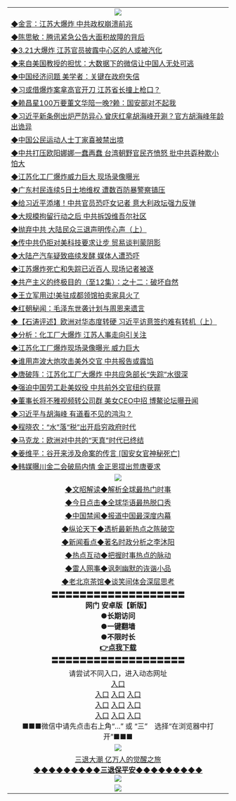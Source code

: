 <table>
  <tr>
    <td align=center><img src="https://github.com/gyhhx/image-upload/blob/master/yaowen.jpg" /></td>
  </tr>
  <tr>
<td align=left>
<a href="https://ctbtfdoocixoa.global.ssl.fastly.net/oo.aspx?name=c1022870&key=ofejcfaxcltk&from=gy">◆金言：江苏大爆炸 中共政权崩溃前兆</a><br/></td>
  </tr>
  <tr>
<td align=left>
<a href="https://ctbtfdoocixoa.global.ssl.fastly.net/oo.aspx?name=c1022883&key=ofejcfaxcltk&from=gy">◆陈思敏：腾讯紧急公告大面积故障的背后</a><br/></td>
 </tr>
  <tr>
<td align=left>
<a href="http://ctbtfdoocixoa.global.ssl.fastly.net/oo.aspx?name=c1022888&key=ofejcfaxcltk&from=gy">◆3.21大爆炸 江苏官员披露中心区的人或被汽化</a><br/></td>
 </tr>
   <tr>
<td align=left>
<a href="http://ctbtfdoocixoa.global.ssl.fastly.net/oo.aspx?name=c1022819&key=ofejcfaxcltk&from=gy">◆来自美国教授的担忧：大数据下的微信让中国人无处可逃</a><br/></td>
   </tr> 
  <tr>
<td align=left>
<a href="http://ctbtfdoocixoa.global.ssl.fastly.net/oo.aspx?name=c1022877&key=ofejcfaxcltk&from=gy">◆中国经济问题 美学者：关键在政府失信</a><br/></td>
  </tr> 
 <tr>
<td align=left>
<a href="http://ctbtfdoocixoa.global.ssl.fastly.net/oo.aspx?name=c1022820&key=ofejcfaxcltk&from=gy">◆习或借爆炸案拿高官开刀 江苏省长撞上枪口？</a><br/>
</td>
   </tr>
 <tr>
<td align=left>
<a href="http://ctbtfdoocixoa.global.ssl.fastly.net/oo.aspx?name=c1022734&key=ofejcfaxcltk&from=gy">◆赖昌星100万要董文华陪一晚?赖：国安部对不起我</a><br/>
</td>
   </tr>
 <tr>
<td align=left>
<a href="http://ctbtfdoocixoa.global.ssl.fastly.net/oo.aspx?name=c1022831&key=ofejcfaxcltk&from=gy">◆习近平新条例出炉严防异心 曾庆红拿胡海峰开涮？官方胡海峰年龄出诡异</a><br/></td>
  </tr>
  <tr>
<td align=left>
<a href="http://ctbtfdoocixoa.global.ssl.fastly.net/oo.aspx?name=c1022859&key=ofejcfaxcltk&from=gy">◆中国公民运动人士丁家喜被禁出境</a><br/></td>
 </tr>
   <tr>
<td align=left>
<a href="http://ctbtfdoocixoa.global.ssl.fastly.net/oo.aspx?name=c1022852&key=ofejcfaxcltk&from=gy">◆中共打压欧阳娜娜一蠢再蠢 台湾朝野官民齐愤怒 批中共孬种欺小怕大</a><br/>
</td>
   </tr>
 <tr>
<td align=left>
<a href="http://ctbtfdoocixoa.global.ssl.fastly.net/oo.aspx?name=c1022826&key=ofejcfaxcltk&from=gy">◆江苏化工厂爆炸威力巨大 现场录像曝光</a><br/></td>
  </tr>
  <tr>
<td align=left>
<a href="http://ctbtfdoocixoa.global.ssl.fastly.net/oo.aspx?name=c1022891&key=ofejcfaxcltk&from=gy">◆广东村民连续5日土地维权 遭数百防暴警察镇压</a><br/></td>
 </tr>
  <tr>
<td align=left>
<a href="http://ctbtfdoocixoa.global.ssl.fastly.net/oo.aspx?name=c1022910&key=ofejcfaxcltk&from=gy">◆给习近平添堵！中共官员恐吓女记者 意大利政坛强力反弹</a><br/></td>
 </tr>
   <tr>
<td align=left>
<a href="http://ctbtfdoocixoa.global.ssl.fastly.net/oo.aspx?name=c1022876&key=ofejcfaxcltk&from=gy">◆大规模拘留行动之后 中共拆毁维吾尔社区</a><br/></td>
   </tr> 
  <tr>
<td align=left>
<a href="http://ctbtfdoocixoa.global.ssl.fastly.net/oo.aspx?name=c816846_5_226&key=ofejcfaxcltk&from=gy">◆抛弃中共 大陆民众三退声明传心声（上）</a><br/></td>
  </tr> 
 <tr>
<td align=left>
<a href="http://ctbtfdoocixoa.global.ssl.fastly.net/oo.aspx?name=c1022864&key=ofejcfaxcltk&from=gy">◆传中共仍拒对美科技要求让步 贸易谈判蒙阴影</a><br/>
</td>
   </tr>
 <tr>
<td align=left>
<a href="http://ctbtfdoocixoa.global.ssl.fastly.net/oo.aspx?name=c1022895&key=ofejcfaxcltk&from=gy">◆大陆产汽车疑致癌续发酵 媒体人遭恐吓</a><br/>
</td>
   </tr>
 <tr>
<td align=left>
<a href="http://ctbtfdoocixoa.global.ssl.fastly.net/oo.aspx?name=c1022858&key=ofejcfaxcltk&from=gy">◆江苏爆炸死亡和失踪已近百人 现场记者被逐</a><br/></td>
  </tr>
  <tr>
<td align=left>
<a href="http://ctbtfdoocixoa.global.ssl.fastly.net/oo.aspx?name=c838296_16_12&key=ofejcfaxcltk&from=gy">◆共产主义的终极目的（至12集）：之十二：破坏自然 </a><br/></td>
 </tr>
   <tr>
<td align=left>
<a href="http://ctbtfdoocixoa.global.ssl.fastly.net/oo.aspx?name=c1022836&key=ofejcfaxcltk&from=gy">◆王立军用过!美驻成都领馆拍卖家具火了</a><br/>
</td>
   </tr>
 <tr>
<td align=left>
<a href="http://ctbtfdoocixoa.global.ssl.fastly.net/oo.aspx?name=c1022899&key=ofejcfaxcltk&from=gy">◆红朝秘闻：毛泽东世袭计划与周恩来遗言</a><br/>
</td>
   </tr>
<tr>
<td align=left>
<a href="https://ctbtfdoocixoa.global.ssl.fastly.net/oo.aspx?name=c816850_196_2&key=ofejcfaxcltk&from=gy">◆【石涛评述】欧洲对华态度转硬 习近平访意签约难有转机（上）</a><br/>
</td>       
  <tr>
<td align=left>
<a href="https://ctbtfdoocixoa.global.ssl.fastly.net/oo.aspx?name=c1022641&key=ofejcfaxcltk&from=gy">◆分析：化工厂大爆炸 江苏人事走向引关注</a><br/></td>
  </tr>
  <tr>
<td align=left>
<a href="https://ctbtfdoocixoa.global.ssl.fastly.net/oo.aspx?name=c1022682&key=ofejcfaxcltk&from=gy">◆江苏化工厂爆炸现场录像曝光 威力巨大</a><br/></td>
 </tr>
  <tr>
<td align=left>
<a href="http://ctbtfdoocixoa.global.ssl.fastly.net/oo.aspx?name=c1022658&key=ofejcfaxcltk&from=gy">◆谁用声波大炮攻击美外交官 中共报告或露馅</a><br/></td>
 </tr>
   <tr>
<td align=left>
<a href="http://ctbtfdoocixoa.global.ssl.fastly.net/oo.aspx?name=c1022686&key=ofejcfaxcltk&from=gy">◆唐破阵：江苏化工厂大爆炸 中共应急部长“失踪”水很深</a><br/></td>
   </tr> 
  <tr>
<td align=left>
<a href="http://ctbtfdoocixoa.global.ssl.fastly.net/oo.aspx?name=c1022620&key=ofejcfaxcltk&from=gy">◆强迫中国劳工赴美奴役 中共前外交官纽约获罪</a><br/></td>
  </tr> 
 <tr>
<td align=left>
<a href="http://ctbtfdoocixoa.global.ssl.fastly.net/oo.aspx?name=c1022579&key=ofejcfaxcltk&from=gy">◆董事长将不雅视频转公司群 美女CEO中招 博鰲论坛曝丑闻</a><br/>
</td>
   </tr>
 <tr>
<td align=left>
<a href="http://ctbtfdoocixoa.global.ssl.fastly.net/oo.aspx?name=c1022577&key=ofejcfaxcltk&from=gy">◆习近平与胡海峰 有道看不见的鸿沟？</a><br/>
</td>
   </tr>
 <tr>
<td align=left>
<a href="http://ctbtfdoocixoa.global.ssl.fastly.net/oo.aspx?name=c1022651&key=ofejcfaxcltk&from=gy">◆程晓农：“水”落“税”出开启穷政府时代</a><br/></td>
  </tr>
  <tr>
<td align=left>
<a href="http://ctbtfdoocixoa.global.ssl.fastly.net/oo.aspx?name=c1022640&key=ofejcfaxcltk&from=gy">◆马克龙：欧洲对中共的“天真”时代已终结</a><br/></td>
 </tr>
   <tr>
<td align=left>
<a href="http://ctbtfdoocixoa.global.ssl.fastly.net/oo.aspx?name=c1022590&key=ofejcfaxcltk&from=gy">◆姜维平：谷开来涉及命案的传言 [国安女官神秘死亡]</a><br/>
</td>
   </tr>
 <tr>
<td align=left>
<a href="http://ctbtfdoocixoa.global.ssl.fastly.net/oo.aspx?name=c1022688&key=ofejcfaxcltk&from=gy">◆韩媒曝川金二会破局内情 金正恩提出荒唐要求</a><br/></td>
  </tr>
 <tr>
    <td align=center><img src="https://github.com/gyhhx/image-upload/blob/master/ogate-c.JPG" /></td>
  </tr>
  <tr>
   <td align=center>
<a href="http://ctbtfdoocixoa.global.ssl.fastly.net/oo.aspx?name=c816857&key=ofejcfaxcltk&from=gy&tag=9973110">◆文昭解读◆解析全球最热门时事</a><br/>
    </td>
  </tr>
   <tr>
   <td align=center> 
<a href="http://ctbtfdoocixoa.global.ssl.fastly.net/oo.aspx?name=c816850&key=ofejcfaxcltk&from=gy&tag=9877">◆今日点击◆全球华语最热脱口秀</a><br/>
    </td>
  </tr>
  <tr>
  <td align=center>
<a href="http://ctbtfdoocixoa.global.ssl.fastly.net/oo.aspx?name=c816860&key=ofejcfaxcltk&from=gy&tag=99733110">◆中国禁闻◆报道中国最深度内幕</a><br/>
   </tr>
  <tr>
     <td align=center>
<a href="http://ctbtfdoocixoa.global.ssl.fastly.net/oo.aspx?name=c816855&key=ofejcfaxcltk&from=gy&tag=997110">◆纵论天下◆透析最新热点之陈破空</a><br/>
   </tr>
   <tr>
      <td align=center>
<a href="http://ctbtfdoocixoa.global.ssl.fastly.net/oo.aspx?name=c838308&key=ofejcfaxcltk&from=gy&tag=9973110">◆新闻看点◆著名时政分析之李沐阳</a><br/>
   </tr>
   <tr>
     <td align=center>
<a href="http://ctbtfdoocixoa.global.ssl.fastly.net/oo.aspx?name=c816852&key=ofejcfaxcltk&from=gy&tag=9733110">◆热点互动◆把握时事热点的脉动</a><br/>
   </tr>
   <tr>
      <td align=center>
<a href="http://ctbtfdoocixoa.global.ssl.fastly.net/oo.aspx?name=c816694&key=ofejcfaxcltk&from=gy&tag=93310">◆雷人网事◆讽刺幽默的诙谐小品</a><br/>
   </tr>
   <tr>
    <td align=center>
<a href="http://ctbtfdoocixoa.global.ssl.fastly.net/oo.aspx?name=c816650&key=ofejcfaxcltk&from=gy&tag=9973110">◆老北京茶馆◆谈笑间体会深层思考</a><br/>
   </tr>
  <tr>
    <td align=center>
 <b>〓〓〓〓〓〓〓〓〓〓〓〓〓〓〓〓〓〓〓<br/>网门 安卓版【新版】<br/> ●长期访问<br/> ●一键翻墙<br/>  ●不限时长<br/> 
 <a href="	https://share.weiyun.com/5XFXrAy">👉<b>点我下载</a><br/>〓〓〓〓〓〓〓〓〓〓〓〓〓〓〓〓〓〓〓<br/>
    </td>
    </tr>
   <tr>
    <td align=center>请尝试不同入口，进入动态网址<br/>
      <a href="https://cors.io/?https://gitlab.com/ofile/up/raw/master/show.htm#ogHome">入口</a><br/>
      <a href="https://s3.us-east-2.amazonaws.com/ogateo/show.htm">入口</a>
      <a href="https://s3.ca-central-1.amazonaws.com/ogatec/show.htm">入口</a>
      <a href="https://s3.ap-southeast-2.amazonaws.com/ogatey/show.htm">入口</a><br/>
      <a href="https://s3.ap-northeast-2.amazonaws.com/ogates/show.htm">入口</a>
      <a href="https://s3.eu-central-1.amazonaws.com/ogatef/show.htm">入口</a>
      <a href="https://s3.ap-south-1.amazonaws.com/ogatem/show.htm">入口</a><br/>
      <a href="https://s3-us-west-1.amazonaws.com/ogaten/show.htm">入口</a>
      <a href="https://s3.eu-west-2.amazonaws.com/ogatel/show.htm">入口</a>
      <a href="https://s3.ap-northeast-1.amazonaws.com/ogatet/show.htm">入口</a><br/>
      ■■■微信中请先点击右上角“...” 或 “三”　选择“在浏览器中打开”■■■<b><br/>
    </td>
  </tr>
  <tr>
    <td align=center><img src="https://github.com/gyhhx/image-upload/blob/master/3.jpg" /> </td>
</tr>
  <tr>  
  <td align=center>
  <a href="http://ctbtfdoocixoa.global.ssl.fastly.net/oo.aspx?name=c894205&key=ofejcfaxcltk&from=gy&tag=9973110">三退大潮 亿万人的觉醒之旅</a><br/>
      <a href="http://ctbtfdoocixoa.global.ssl.fastly.net/oo.aspx?name=ogQuit.aspx&key=ofejcfaxcltk&from=gy"><b>◆◆◆◆◆◆◆◆◆三退保平安◆◆◆◆◆◆◆◆◆<br/></a>
      <img src="https://github.com/gyhhx/image-upload/blob/master/3t.jpg" /><br/>
      </td>
  </tr>
   <tr>
    <td align=center><img src="https://raw.githubusercontent.com/oGate2/Up/master/oGate_640.jpg"/></td>
  </tr>
</table>


